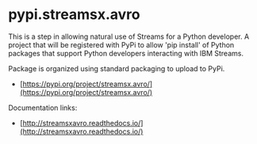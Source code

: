 # pypi.streamsx.avro
This is a step in allowing natural use of Streams for a Python developer. A project that will be registered with PyPi to allow 'pip install' of Python packages that support Python developers interacting with IBM Streams.

Package is organized using standard packaging to upload to PyPi.
* [https://pypi.org/project/streamsx.avro/](https://pypi.org/project/streamsx.avro/)

Documentation links:
* [http://streamsxavro.readthedocs.io/](http://streamsxavro.readthedocs.io/)

